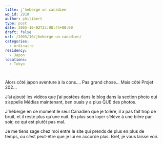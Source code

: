 ```yaml
---
title: j’heberge un canadien
wp_id: 2910
author: philibert
type: post
date: 2005-10-02T23:00:44+00:00
draft: false
url: /2005/10/jheberge-un-canadien/
categories:
  - ordinaire
residency:
  - Japon
locations:
  - Tokyo

---
```

Alors côté japon aventure à la cons&#8230;. Pas grand chose&#8230; Mais côté Projet 202&#8230;

J&rsquo;ai ajouté les vidéos que j&rsquo;ai postées dans le blog dans la section photo qui s&rsquo;appelle Médias maintenant, ben ouais y a plus QUE des photos.

J&rsquo;héberge en ce moment le seul Canadien que je tolère, il a pas fait trop de bruit, et il reste plus qu&rsquo;une nuit. En plus son loyer s&rsquo;élève à une bière par soir, ce qui est plutôt pas mal.
  
Je me tiens sage chez moi entre le site qui prends de plus en plus de temps, ou c&rsquo;est peut-être que je lui en accorde plus. Bref, je vous laisse voir.